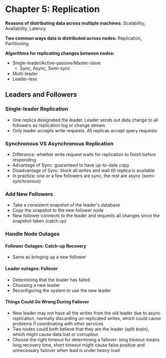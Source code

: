 # Chapter 5: Replication

**Reasons of distributing data across multiple machines:**
Scalability, Availability, Latency

**Two common ways data is distributed across nodes:**
Replication, Partitioning

**Algorithms for replicating changes between nodes:**
- Single-leader/Active-passive/Master-slave
    - Sync, Async, Semi-sync
- Multi-leader
- Leader-less

## Leaders and Followers

### Single-leader Replication
- One replica designated the leader. Leader sends out data change to all followers as replication log or change stream
- Only leader accepts write requests. All replicas accept query requests

### Synchronous VS Asynchronous Replication
- Difference: whether write request waits for replication to finish before responding
- Advantage of Sync: guaranteed to have up-to-date copy
- Disadvantage of Sync: block all writes and wait till replica is available
- In practice: one or a few followers are sync, the rest are async (semi-synchronous)

### Add New Followers
- Take a consistent snapshot of the leader's database
- Copy the snapshot to the new follower node
- New follower connects to the leader and requests all changes since the snapshot taken (catch up)

### Handle Node Outages

#### Follower Outages: Catch-up Recovery
- Same as bringing up a new follower

#### Leader outages: Failover
- Determining that the leader has failed
- Choosing a new leader
- Reconfiguring the system to use the new leader

#### Things Could Go Wrong During Failover
- New leader may not have all the writes from the old leader due to async replication, normally discarding un-replicated writes, which could cause problems if coordinating with other services
- Two nodes could both believe that they are the leader (split brain), which might cause data lost or corruption
- Choose the right timeout for determining a failover: long timeout means long recovery time, short timeout might cause false positive and unnecessary failover when lead is under heavy load